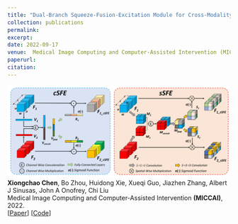 ```yaml
---
title: "Dual-Branch Squeeze-Fusion-Excitation Module for Cross-Modality Registration of Cardiac SPECT and CT"
collection: publications
permalink: 
excerpt: 
date: 2022-09-17
venue:  Medical Image Computing and Computer-Assisted Intervention (MICCAI)
paperurl:  
citation: 
---
```

![](2022-5-MICCAI-Chen.png)  
**Xiongchao Chen**, Bo Zhou, Huidong Xie, Xueqi Guo, Jiazhen Zhang, Albert J Sinusas, John A Onofrey, Chi Liu  
 Medical Image Computing and Computer-Assisted Intervention **(MICCAI)**, 2022.  
[[Paper](https://link.springer.com/chapter/10.1007/978-3-031-16446-0_5)]
[[Code](https://github.com/XiongchaoChen/DuSFE_CrossRegistration)]  


